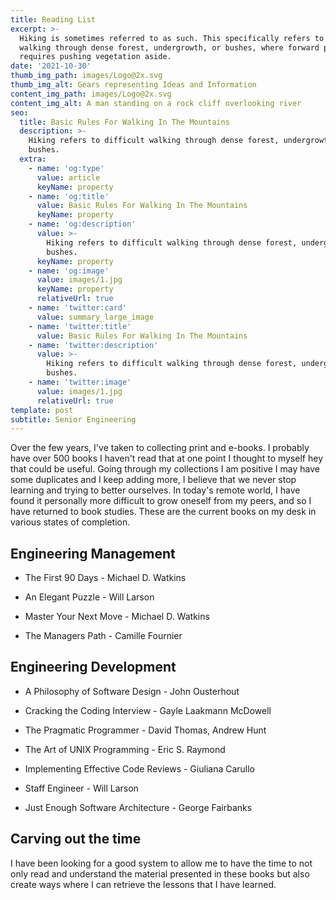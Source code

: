 ```yaml
---
title: Reading List
excerpt: >-
  Hiking is sometimes referred to as such. This specifically refers to difficult
  walking through dense forest, undergrowth, or bushes, where forward progress
  requires pushing vegetation aside.
date: '2021-10-30'
thumb_img_path: images/Logo@2x.svg
thumb_img_alt: Gears representing Ideas and Information
content_img_path: images/Logo@2x.svg
content_img_alt: A man standing on a rock cliff overlooking river
seo:
  title: Basic Rules For Walking In The Mountains
  description: >-
    Hiking refers to difficult walking through dense forest, undergrowth, or
    bushes.
  extra:
    - name: 'og:type'
      value: article
      keyName: property
    - name: 'og:title'
      value: Basic Rules For Walking In The Mountains
      keyName: property
    - name: 'og:description'
      value: >-
        Hiking refers to difficult walking through dense forest, undergrowth, or
        bushes.
      keyName: property
    - name: 'og:image'
      value: images/1.jpg
      keyName: property
      relativeUrl: true
    - name: 'twitter:card'
      value: summary_large_image
    - name: 'twitter:title'
      value: Basic Rules For Walking In The Mountains
    - name: 'twitter:description'
      value: >-
        Hiking refers to difficult walking through dense forest, undergrowth, or
        bushes.
    - name: 'twitter:image'
      value: images/1.jpg
      relativeUrl: true
template: post
subtitle: Senior Engineering
---
```

Over the few years, I've taken to collecting print and e-books.  I probably have over 500 books I haven't read that at one point I thought to myself hey that could be useful.  Going through my collections I am positive I may have some duplicates and I keep adding more, I believe that we never stop learning and trying to better ourselves. In today's remote world, I have found it personally more difficult to grow oneself from my peers, and so I have returned to book studies.  These are the current books on my desk in various states of completion. 

## Engineering Management

*   The First 90 Days - Michael D. Watkins

*   An Elegant Puzzle - Will Larson

*   Master Your Next Move - Michael D. Watkins

*   The Managers Path - Camille Fournier

## Engineering Development

*   A Philosophy of Software Design - John Ousterhout

*   Cracking the Coding Interview - Gayle Laakmann McDowell

*   The Pragmatic Programmer -  David Thomas, Andrew Hunt

*   The Art of UNIX Programming - Eric S. Raymond

*   Implementing Effective Code Reviews - Giuliana Carullo

*   Staff Engineer - Will Larson

*   Just Enough Software Architecture - George Fairbanks

## Carving out the time

I have been looking for a good system to allow me to have the time to not only read and understand the material presented in these books but also create ways where I can retrieve the lessons that I have learned. 

